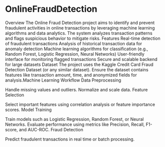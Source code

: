 # OnlineFraudDetection
Overview
The Online Fraud Detection project aims to identify and prevent fraudulent activities in online transactions by leveraging machine learning algorithms and data analytics. The system analyzes transaction patterns and flags suspicious behavior to mitigate risks.
Features
Real-time detection of fraudulent transactions
Analysis of historical transaction data for anomaly detection
Machine learning algorithms for classification (e.g., Random Forest, Logistic Regression, Neural Networks)
User-friendly interface for monitoring flagged transactions
Secure and scalable backend for large datasets
Dataset
The project uses the Kaggle Credit Card Fraud Detection Dataset (or any similar dataset).
Ensure the dataset contains features like transaction amount, time, and anonymized fields for analysis.Machine Learning Workflow
Data Preprocessing

Handle missing values and outliers.
Normalize and scale data.
Feature Selection

Select important features using correlation analysis or feature importance scores.
Model Training

Train models such as Logistic Regression, Random Forest, or Neural Networks.
Evaluate performance using metrics like Precision, Recall, F1-score, and AUC-ROC.
Fraud Detection

Predict fraudulent transactions in real time or batch processing.

